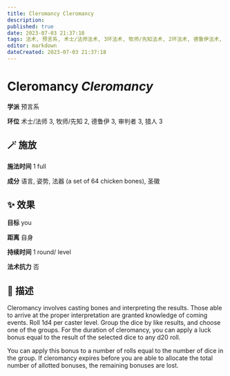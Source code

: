 ```yaml
---
title: Cleromancy Cleromancy
description: 
published: true
date: 2023-07-03 21:37:18
tags: 法术, 预言系, 术士/法师法术, 3环法术, 牧师/先知法术, 2环法术, 德鲁伊法术, 审判者法术, 猎人法术
editor: markdown
dateCreated: 2023-07-03 21:37:18
---
```


# **Cleromancy** *Cleromancy*

**学派** 预言系 

**环位** 术士/法师 3, 牧师/先知 2, 德鲁伊 3, 审判者 3, 猎人 3

## 🪄 施放

**施法时间** 1 full

**成分** 语言, 姿势, 法器 (a set of 64 chicken bones), 圣徽

## ✨ 效果 

**目标** you 

**距离** 自身  

**持续时间** 1 round/ level 

**法术抗力** 否

## 📖 描述

Cleromancy involves casting bones and interpreting the results. Those able to arrive at the proper interpretation are granted knowledge of coming events. Roll 1d4 per caster level. Group the dice by like results, and choose one of the groups. For the duration of cleromancy, you can apply a luck bonus equal to the result of the selected dice to any d20 roll.

You can apply this bonus to a number of rolls equal to the number of dice in the group. If cleromancy expires before you are able to allocate the total number of allotted bonuses, the remaining bonuses are lost.
    